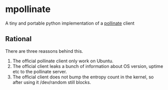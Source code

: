 # mpollinate
A tiny and portable python implementation of a [pollinate](https://github.com/dustinkirkland/pollinate) client

## Rational
There are three reassons behind this.

1. The official pollinate client only work on Ubuntu.
2. The official client leaks a bunch of information about OS version, uptime etc to the pollinate server.
3. The official client does not bump the entropy count in the kernel, so after using it /dev/random still blocks.
